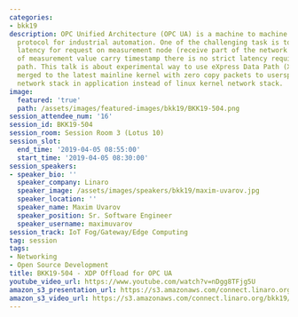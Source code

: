 ```yaml
---
categories:
- bkk19
description: OPC Unified Architecture (OPC UA) is a machine to machine communication
  protocol for industrial automation. One of the challenging task is to lower network
  latency for request on measurement node (receive part of the network stack). Because
  of measurement value carry timestamp there is no strict latency requirement to tx
  path. This talk is about experimental way to use eXpress Data Path (XDP) sockets
  merged to the latest mainline kernel with zero copy packets to userspace with LWIP
  network stack in application instead of linux kernel network stack.
image:
  featured: 'true'
  path: /assets/images/featured-images/bkk19/BKK19-504.png
session_attendee_num: '16'
session_id: BKK19-504
session_room: Session Room 3 (Lotus 10)
session_slot:
  end_time: '2019-04-05 08:55:00'
  start_time: '2019-04-05 08:30:00'
session_speakers:
- speaker_bio: ''
  speaker_company: Linaro
  speaker_image: /assets/images/speakers/bkk19/maxim-uvarov.jpg
  speaker_location: ''
  speaker_name: Maxim Uvarov
  speaker_position: Sr. Software Engineer
  speaker_username: maximuvarov
session_track: IoT Fog/Gateway/Edge Computing
tag: session
tags:
- Networking
- Open Source Development
title: BKK19-504 - XDP Offload for OPC UA
youtube_video_url: https://www.youtube.com/watch?v=nDgg8TFjg5U
amazon_s3_presentation_url: https://s3.amazonaws.com/connect.linaro.org/bkk19/presentations/bkk19-504.pdf
amazon_s3_video_url: https://s3.amazonaws.com/connect.linaro.org/bkk19/videos/bkk19-504.mp4
---
```

